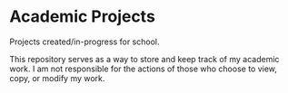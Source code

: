 # Academic Projects
Projects created/in-progress for school.

This repository serves as a way to store and keep track of my academic work.
I am not responsible for the actions of those who choose to view, copy, or modify my work.
